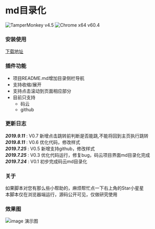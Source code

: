 # md目录化
![TamperMonkey v4.5](https://img.shields.io/badge/TamperMonkey-v4.8-brightgreen.svg) ![Chrome x64 v60.4](https://img.shields.io/badge/Chrome%20x64-v73.0-brightgreen.svg)

### 安装使用

[下载地址](https://greasyfork.org/zh-CN/scripts/387834)

### 插件功能

- 项目README.md增加目录侧栏导航
- 支持收缩/展开
- 支持点击滚动到页面相应部分
- 目前只支持
  - 码云
  - github

### 更新日志

***2019.9.11*** : V0.7 新增点击跳转前判断是否能跳,不能将回到主页执行跳转
***2019.8.11*** : V0.6 优化代码，修改样式    
***2019.7.25*** : V0.5 新增支持github，修改样式  
***2019.7.25*** : V0.3 优化代码运行，修复bug，码云项目界面md目录化完成  
***2019.7.24*** : V0.1 初步完成码云md目录化  

### 关于

如果脚本对您有那么些小帮助的，麻烦帮忙点一下右上角的Star小星星  
本脚本仅在浏览器端运行，源码公开可见，仅做研究使用

### 效果图

![image 演示图](https://raw.githubusercontent.com/lecoler/readme.md-list/master/temp/dom_01.png)
